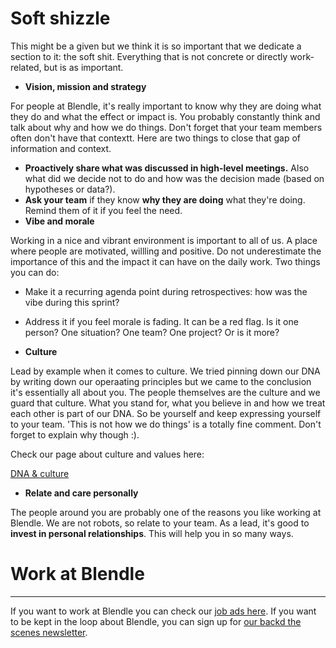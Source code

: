 # Soft shizzle

This might be a given but we think it is so important that we dedicate a section to it: the soft shit. Everything that is not concrete or directly work-related, but is as important. 

- **Vision, mission and strategy**

For people at Blendle, it's really important to know why they are doing what they do and what the effect or impact is. You probably constantly think and talk about why and how we do things. Don't forget that your team members often don't have that contextt. Here are two things to close that gap of information and context.

- **Proactively share what was discussed in high-level meetings.** Also what did we decide not to do and how was the decision made (based on hypotheses or data?).
- **Ask your team** if they know **why they are doing** what they're doing. Remind them of it if you feel the need.
- **Vibe and morale**

Working in a nice and vibrant environment is important to all of us. A place where people are motivated, willling and positive. Do not underestimate the importance of this and the impact it can have on the daily work. Two things you can do:

- Make it a recurring agenda point during retrospectives: how was the vibe during this sprint?
- Address it if you feel morale is fading. It can be a red flag. Is it one person? One situation? One team? One project? Or is it more?

- **Culture**

Lead by example when it comes to culture. We tried pinning down our DNA by writing down our operaating principles but we came to the conclusion it's essentially all about you. The people themselves are the culture and we guard that culture. What you stand for, what you believe in and how we treat each other is part of our DNA. So be yourself and keep expressing yourself to your team. 'This is not how we do things' is a totally fine comment. Don't forget to explain why though :).

Check our page about culture and values ​​here:

[DNA & culture](DNA%20&%20culture%20237e15b3264d46adb866936cd13f6dd3.md)

- **Relate and care personally**

The people around you are probably one of the reasons you like working at Blendle. We are not robots, so relate to your team. As a lead, it's good to **invest in personal relationships**. This will help you in so many ways. 

# Work at Blendle

---

If you want to work at Blendle you can check our [job ads here](https://blendle.homerun.co/). If you want to be kept in the loop about Blendle, you can sign up for [our backd the scenes newsletter](https://blendle.homerun.co/yes-keep-me-posted/tr/apply?token=8092d4128c306003d97dd3821bad06f2).